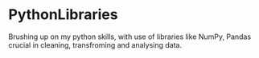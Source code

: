 # PythonLibraries
Brushing up on my python skills, with use of libraries like NumPy, Pandas crucial in cleaning, transfroming and analysing data.
